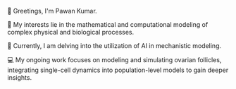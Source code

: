 👋 Greetings, I'm Pawan Kumar.

👀 My interests lie in the mathematical and computational modeling of complex physical and biological processes.

🌱 Currently, I am delving into the utilization of AI in mechanistic modeling.

💻 My ongoing work focuses on modeling and simulating ovarian follicles, integrating single-cell dynamics into population-level models to gain deeper insights.


<!---
its-Pa1/its-Pa1 is a ✨ special ✨ repository because its `README.md` (this file) appears on your GitHub profile.
You can click the Preview link to take a look at your changes.
--->

